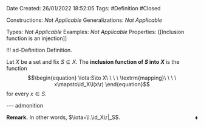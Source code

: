 <br />
<br />

Date Created: 26/01/2022 18:52:05
Tags: #Definition #Closed 

Constructions: _Not Applicable_
Generalizations: _Not Applicable_

Types: _Not Applicable_
Examples: _Not Applicable_ 
Properties: [[Inclusion function is an injection]]

!!! ad-Definition Definition.

Let $X$ be a set and fix $S\subseteq X$. The **inclusion function of $S$ into $X$** is the function
$$\begin{equation}
    \iota:S\to X\ \ \ \ \textrm{mapping}\ \ \ \ x\mapsto\id_X\l(x\r)
\end{equation}$$
for every $x\in S$.

--- admonition

**Remark.** In other words, $\iota=\l.\id_X\r|_S$.<span style="float:right;">$\blacklozenge$</span>
